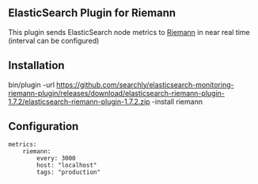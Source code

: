 ## ElasticSearch Plugin for Riemann

This plugin sends ElasticSearch node metrics to [Riemann](http://riemann.io/) in near real time (interval can be configured)


## Installation

bin/plugin -url https://github.com/searchly/elasticsearch-monitoring-riemann-plugin/releases/download/elasticsearch-riemann-plugin-1.7.2/elasticsearch-riemann-plugin-1.7.2.zip  -install riemann

## Configuration

```
metrics:
    riemann:
        every: 3000
        host: "localhost"
        tags: "production"
```
